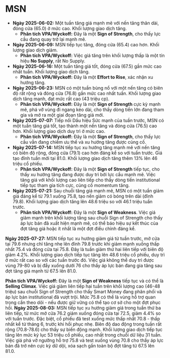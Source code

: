 # MSN

- **Ngày 2025-06-02:** Một tuần tăng giá mạnh mẽ với nến tăng thân dài, đóng cửa (65.0) ở mức cao. Khối lượng giao dịch tăng.
    - **Phân tích VPA/Wyckoff:** Đây là một **Sign of Strength**, cho thấy lực cầu đang quay trở lại mạnh mẽ.
- **Ngày 2025-06-09:** MSN tiếp tục tăng, đóng cửa (65.4) cao hơn. Khối lượng giao dịch giảm.
    - **Phân tích VPA/Wyckoff:** Việc giá tăng trên khối lượng thấp là một tín hiệu **No Supply**, rất No Supply.
- **Ngày 2025-06-16:** Một tuần tăng giá tốt, đóng cửa (67.5) gần mức cao nhất tuần. Khối lượng giao dịch tăng.
    - **Phân tích VPA/Wyckoff:** Đây là một **Effort to Rise**, xác nhận xu hướng tăng.
- **Ngày 2025-06-23:** MSN có một tuần bùng nổ với một nến tăng có biên độ rất rộng và đóng cửa (76.8) gần mức cao nhất tuần. Khối lượng giao dịch tăng mạnh, đạt mức rất cao (43 triệu cp).
    - **Phân tích VPA/Wyckoff:** Đây là một **Sign of Strength** cực kỳ mạnh mẽ, phá vỡ vùng đi ngang kéo dài, cho thấy dòng tiền lớn đang tham gia và mở ra một giai đoạn tăng giá mới.
- **Ngày 2025-07-07:** Tiếp nối Dấu hiệu Sức mạnh của tuần trước, MSN có một tuần tăng giá tốt, tạo thành một nến tăng và đóng cửa (76.5) cao hơn. Khối lượng giao dịch duy trì ở mức cao.
    - **Phân tích VPA/Wyckoff:** Đây là một **Sign of Strength**, cho thấy lực cầu vẫn đang chiếm ưu thế và xu hướng tăng được củng cố.
- **Ngày 2025-07-14:** MSN tiếp tục xu hướng tăng mạnh mẽ với nến tăng có biên độ rộng, đóng cửa (79.1) cao hơn đáng kể so với tuần trước. Giá tạo đỉnh tuần mới tại 81.0. Khối lượng giao dịch tăng thêm 13% lên 46 triệu cổ phiếu.
    - **Phân tích VPA/Wyckoff:** Đây là một **Sign of Strength** tiếp tục, cho thấy xu hướng tăng đang được duy trì bởi lực cầu mạnh mẽ. Việc tăng giá với khối lượng cao liên tiếp cho thấy dòng tiền institutional tiếp tục tham gia tích cực, củng cố momentum tăng.
- **Ngày 2025-07-21:** Sau chuỗi tăng giá mạnh mẽ, MSN có một tuần giảm giá đáng kể từ 79.1 xuống 75.8, tạo nến giảm có bóng trên dài (đỉnh 79.8). Khối lượng giao dịch tăng lên 48.6 triệu so với 46.1 triệu tuần trước.
    - **Phân tích VPA/Wyckoff:** Đây là một **Sign of Weakness**. Việc giá giảm mạnh trên khối lượng tăng sau chuỗi Sign of Strength cho thấy áp lực bán đã xuất hiện mạnh mẽ, có thể báo hiệu sự kết thúc của đợt tăng giá hoặc ít nhất là một đợt điều chỉnh đáng kể.


**Ngày 2025-07-27:** MSN tiếp tục xu hướng giảm giá từ tuần trước, mở cửa tại 79.6 nhưng chỉ tăng nhẹ lên đỉnh 79.8 trước khi giảm mạnh xuống thấp nhất 75.4 và đóng cửa tại 75.8. Đây là tuần giảm thứ hai liên tiếp với biên độ giảm 4.2%. Khối lượng giao dịch tiếp tục tăng lên 48.6 triệu cổ phiếu, duy trì ở mức rất cao so với các tuần trước đó. Việc giá không thể duy trì được vùng 79-80 và bị đẩy xuống dưới 76 cho thấy áp lực bán đang gia tăng sau đợt tăng giá mạnh từ 67.5 lên 81.0.

**Phân tích VPA/Wyckoff:** Đây là một **Sign of Weakness** tiếp tục và có thể là **Selling Climax**. Việc giá giảm liên tiếp hai tuần trên khối lượng cao (46-48 triệu) sau chuỗi Sign of Strength cho thấy Smart Money đang phân phối và áp lực bán institutional đã vượt trội. Mức 75.8 có thể là vùng hỗ trợ quan trọng cần theo dõi - nếu được giữ vững có thể tạo cơ sở cho một đợt phục hồi.
**Ngày 2025-08-03:** MSN tiếp tục xu hướng giảm giá trong tuần thứ ba liên tiếp, từ mức mở cửa 76.2 giảm xuống đóng cửa tại 72.5, giảm 4.4% so với tuần trước. Đặc biệt, cổ phiếu đã test xuống mức thấp nhất 70.8 - thấp nhất kể từ tháng 6, trước khi hồi phục nhẹ. Biên độ dao động trong tuần rất rộng (70.8-78.6) cho thấy sự biến động mạnh. Khối lượng giao dịch tiếp tục tăng lên mức kỷ lục 53 triệu cổ phiếu, cao nhất trong chuỗi dữ liệu 31 tuần. Việc giá phá vỡ ngưỡng hỗ trợ 75.8 và test xuống vùng 70.8 cho thấy áp lực bán đã trở nên cực kỳ dữ dội, xóa sạch gần toàn bộ đợt tăng từ 67.5 lên 81.0.
